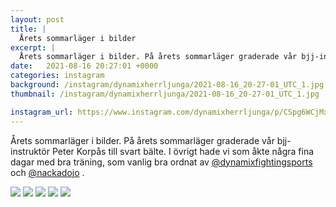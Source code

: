 ```yaml
---
layout: post
title: |
  Årets sommarläger i bilder
excerpt: |
  Årets sommarläger i bilder. På årets sommarläger graderade vår bjj-instruktör Peter Korpås till svart bälte. I övrigt hade vi som åkte några fina dagar med bra träning, som vanlig bra ordnat av @dynamixfightingsports och @nackadojo .
date:   2021-08-16 20:27:01 +0000
categories: instagram
background: /instagram/dynamixherrljunga/2021-08-16_20-27-01_UTC_1.jpg
thumbnail: /instagram/dynamixherrljunga/2021-08-16_20-27-01_UTC_1.jpg

instagram_url: https://www.instagram.com/dynamixherrljunga/p/CSpg6WCjMxp
---
```

Årets sommarläger i bilder. På årets sommarläger graderade vår bjj-instruktör Peter Korpås till svart bälte. I övrigt hade vi som åkte några fina dagar med bra träning, som vanlig bra ordnat av [@dynamixfightingsports](https://www.instagram.com/dynamixfightingsports/) och [@nackadojo](https://www.instagram.com/nackadojo/) .



<img src='/www-dynamix-herrljunga/instagram/dynamixherrljunga/2021-08-16_20-27-01_UTC_1.jpg' class='img-fluid' />


<img src='/www-dynamix-herrljunga/instagram/dynamixherrljunga/2021-08-16_20-27-01_UTC_2.jpg' class='img-fluid' />


<img src='/www-dynamix-herrljunga/instagram/dynamixherrljunga/2021-08-16_20-27-01_UTC_3.jpg' class='img-fluid' />


<img src='/www-dynamix-herrljunga/instagram/dynamixherrljunga/2021-08-16_20-27-01_UTC_4.jpg' class='img-fluid' />


<img src='/www-dynamix-herrljunga/instagram/dynamixherrljunga/2021-08-16_20-27-01_UTC_5.jpg' class='img-fluid' />
